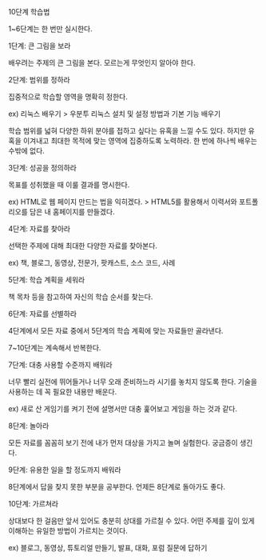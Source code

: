 10단계 학습법

1~6단계는 한 번만 실시한다.

1단계: 큰 그림을 보라

배우려는 주제의 큰 그림을 본다. 모르는게 무엇인지 알아야 한다.

2단계: 범위를 정하라

집중적으로 학습할 영역을 명확히 정한다.

ex) 리눅스 배우기 > 우분투 리눅스 설치 및 설정 방법과 기본 기능 배우기

학습 범위를 넓혀 다양한 하위 분야를 접하고 싶다는 유혹을 느낄 수도 있다. 하지만 유혹을 이겨내고 최대한 목적에 맞는 영역에 집중하도록 노력하라. 한 번에 하나씩 배우는 수밖에 없다.

3단계: 성공을 정의하라

목표를 성취했을 때 이룰 결과를 명시한다.

ex) HTML로 웹 페이지 만드는 법을 익히겠다. > HTML5를 활용해서 이력서와 포트폴리오를 담은 내 홈페이지를 만들겠다.

4단계: 자료를 찾아라

선택한 주제에 대해 최대한 다양한 자료를 찾아본다.

ex) 책, 블로그, 동영상, 전문가, 팟캐스트, 소스 코드, 사례

5단계: 학습 계획을 세워라

책 목차 등을 참고하여 자신의 학습 순서를 찾는다.

6단계: 자료를 선별하라

4단계에서 모든 자료 중에서 5단계의 학습 계획에 맞는 자료들만 골라낸다.

7~10단계는 계속해서 반복한다.

7단계: 대충 사용할 수준까지 배워라

너무 빨리 실전에 뛰어들거나 너무 오래 준비하느라 시기를 놓치지 않도록 한다. 기술을 사용하는 데 꼭 필요한 내용만 배운다.

ex) 새로 산 게임기를 켜기 전에 설명서만 대충 훑어보고 게임을 하는 것과 같다.

8단계: 놀아라

모든 자료를 꼼꼼히 보기 전에 내가 먼저 대상을 가지고 놀며 실험한다. 궁금증이 생긴다.

9단계: 유용한 일을 할 정도까지 배워라

8단계에서 답을 찾지 못한 부분을 공부한다. 언제든 8단계로 돌아가도 좋다.

10단계: 가르쳐라

상대보다 한 걸음만 앞서 있어도 충분히 상대를 가르칠 수 있다. 어떤 주제를 깊이 있게 이해하는 유일한 방법이 가르치는 것이다.

ex) 블로그, 동영상, 튜토리얼 만들기, 발표, 대화, 포럼 질문에 답하기
